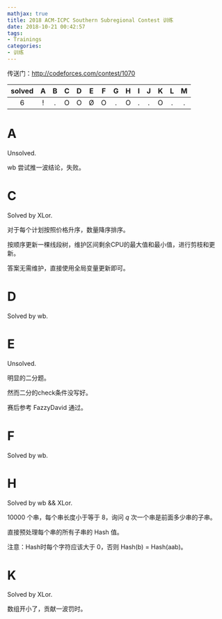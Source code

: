 ```yaml
---
mathjax: true
title: 2018 ACM-ICPC Southern Subregional Contest 训练
date: 2018-10-21 00:42:57
tags:
- Trainings
categories:
- 训练
---
```


传送门：http://codeforces.com/contest/1070

| solved |  A  |  B  |  C  |  D  |  E  |  F  |  G  |  H  |  I  |  J  |  K  |  L  |  M  | 
| :----: | :-: | :-: | :-: | :-: | :-: | :-: | :-: | :-: | :-: | :-: | :-: | :-: | :-: |
|    6   |  !  |  .  |  O  |  O  |  Ø  |  O  |  .  |  O  |  .  |  .  |  O  |  .  |  .  |

<!--more-->

# A

Unsolved.

wb 尝试推一波结论，失败。

# C

Solved by XLor.

对于每个计划按照价格升序，数量降序排序。

按顺序更新一棵线段树，维护区间剩余CPU的最大值和最小值，进行剪枝和更新。

答案无需维护，直接使用全局变量更新即可。

# D

Solved by wb.

# E

Unsolved.

明显的二分题。

然而二分的check条件没写好。

赛后参考 FazzyDavid 通过。

# F

Solved by wb.

# H

Solved by wb && XLor.

$10000$ 个串，每个串长度小于等于 $8$，询问 $q$ 次一个串是前面多少串的子串。

直接预处理每个串的所有子串的 Hash 值。

注意：Hash时每个字符应该大于 0，否则 Hash(b) = Hash(aab)。

# K

Solved by XLor.

数组开小了，贡献一波罚时。